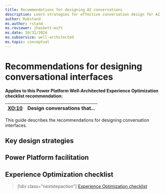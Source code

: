 ```yaml
---
title: Recommendations for designing AI conversations
description: Learn strategies for effective conversation design for AI in your workloads.
author: Robstand
ms.author: rstand
ms.reviewer: jhaskett-msft
ms.date: 10/31/2024
ms.subservice: well-architected
ms.topic: conceptual
---
```

# Recommendations for designing conversational interfaces

**Applies to this Power Platform Well-Architected Experience Optimization checklist recommendation:**

|[XO:10](checklist.md)| **Design conversations that...** |
|---|---|

This guide describes the recommendations for designing conversation interfaces.

## Key design strategies

## Power Platform facilitation

## Experience Optimization checklist

> [!div class="nextstepaction"]
> [Experience Optimization checklist](checklist.md)